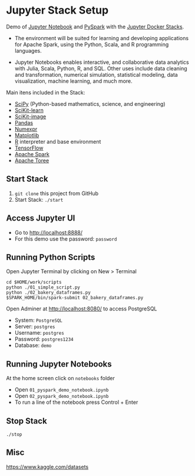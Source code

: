 # Jupyter Stack Setup

Demo of [Jupyter Notebook](http://jupyter.org/) and [PySpark](http://spark.apache.org/docs/2.4.0/api/python/pyspark.html) with the [Jupyter Docker Stacks](https://jupyter-docker-stacks.readthedocs.io/en/latest/).

- The environment will be suited for learning and developing applications for Apache Spark, using the Python, Scala, and R programming languages.

- Jupyter Notebooks enables interactive, and collaborative data analytics with Julia, Scala, Python, R, and SQL. Other uses include data cleaning and transformation, numerical simulation, statistical modeling, data visualization, machine learning, and much more.

Main itens included in the Stack:
- [SciPy](https://www.scipy.org/) (Python-based mathematics, science, and engineering)
- [SciKit-learn](http://scikit-learn.org/stable/)
- [SciKit-image](http://scikit-image.org/)
- [Pandas](https://pandas.pydata.org/)
- [Numexpr](https://github.com/pydata/numexpr)
- [Matplotlib](https://matplotlib.org/)
- [R](https://www.r-project.org/) interpreter and base environment
- [TensorFlow](https://www.tensorflow.org/)
- [Apache Spark](https://spark.apache.org/)
- [Apache Toree](https://toree.apache.org/)


## Start Stack

1. `git clone` this project from GitHub
2. Start Stack: `./start`

## Access Jupyter UI
- Go to [http://localhost:8888/](http://localhost:8888/)
- For this demo use the password: `password`

## Running Python Scripts
Open Jupyter Terminal by clicking on New > Terminal
```shell
cd $HOME/work/scripts
python ./01_simple_script.py
python ./02_bakery_dataframes.py
$SPARK_HOME/bin/spark-submit 02_bakery_dataframes.py
```

Open Adminer at [http://localhost:8080/](http://localhost:8080/) to access PostgreSQL

- System: `PostgreSQL`
- Server: `postgres`
- Username: `postgres`
- Password: `postgres1234`
- Database: `demo`

## Running Jupyter Notebooks
At the home screen click on `notebooks` folder

- Open `01_pyspark_demo_notebook.ipynb`
- Open `02_pyspark_demo_notebook.ipynb`
- To run a line of the notebook press Control + Enter

## Stop Stack
```
./stop
```

## Misc
https://www.kaggle.com/datasets